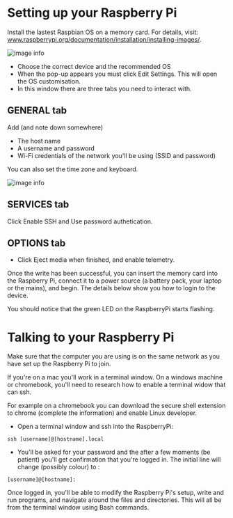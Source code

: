 # Setting up your Raspberry Pi

Install the lastest Raspbian OS on a memory card. For details, visit: www.raspberrypi.org/documentation/installation/installing-images/.

![image info](./Images/RaspberryPi-Imager.png)

- Choose the correct device and the recommended OS 
- When the pop-up appears you must click Edit Settings. This will open the OS customisation. 
- In this window there are three tabs you need to interact with. 

## GENERAL tab

Add (and note down somewhere) 
- The host name
- A username and password
- Wi-Fi credentials of the network you'll be using (SSID and password)

You can also set the time zone and keyboard.

![image info](./Images/os-customisation-general.png)

## SERVICES tab
Click Enable SSH and Use password authetication.

## OPTIONS tab
- Click Eject media when finished, and enable telemetry.


Once the write has been successful, you can insert the memory card into the Raspberry Pi, connect it to a power source (a battery pack, your laptop or the mains), and begin. The details below show you how to login to the device.

You should notice that the green LED on the RaspberryPi starts flashing. 

# Talking to your Raspberry Pi

Make sure that the computer you are using is on the same network as you have set up the Raspberry Pi to join.

If you're on a mac you'll work in a terminal window. On a windows machine or chromebook, you'll need to research how to enable a terminal widow that can ssh.

For example on a chromebook you can download the secure shell extension to chrome (complete the information) and enable Linux developer. 

- Open a terminal window and ssh into the RaspberryPi:

`
ssh [username]@[hostname].local
`

- You'll be asked for your password and the after a few moments (be patient) you'll get confirmation that you're logged in. The initial line will change (possibly colour) to :

`
[username]@[hostname]:
`

Once logged in, you'll be able to modify the Raspberry Pi's setup, write and run programs, and navigate around the files and directories. This will all be from the terminal window using Bash commands. 

